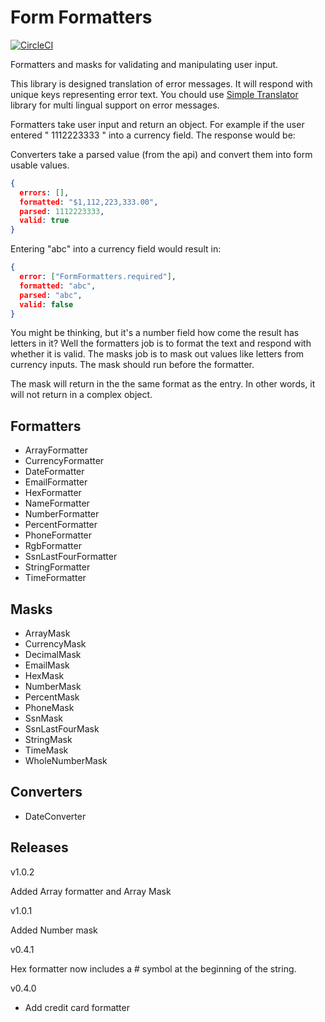 # Form Formatters

[![CircleCI](https://circleci.com/gh/AlchemyAlcove/FormFormatters/tree/master.svg?style=svg&circle-token=8d93970e17263a753de9a3f15a8cd855b345b91b)](https://circleci.com/gh/AlchemyAlcove/FormFormatters/tree/master)

Formatters and masks for validating and manipulating user input.

This library is designed translation of error messages. It will respond with unique keys representing error text. You chould use [Simple Translator](https://github.com/AlchemyAlcove/SimpleTranslator) library for multi lingual support on error messages.

Formatters take user input and return an object. For example if the user entered " 1112223333 " into a currency field. The response would be:

Converters take a parsed value (from the api) and convert them into form usable values.
```json
{
  errors: [],
  formatted: "$1,112,223,333.00",
  parsed: 1112223333,
  valid: true
}
```

Entering "abc" into a currency field would result in:

```json
{
  error: ["FormFormatters.required"],
  formatted: "abc",
  parsed: "abc",
  valid: false
}
```

You might be thinking, but it's a number field how come the result has letters in it? Well the formatters job is to format the text and respond with whether it is valid. The masks job is to mask out values like letters from currency inputs. The mask should run before the formatter.

The mask will return in the the same format as the entry. In other words, it will not return in a complex object.

## Formatters

- ArrayFormatter
- CurrencyFormatter
- DateFormatter
- EmailFormatter
- HexFormatter
- NameFormatter
- NumberFormatter
- PercentFormatter
- PhoneFormatter
- RgbFormatter
- SsnLastFourFormatter
- StringFormatter
- TimeFormatter

## Masks

- ArrayMask
- CurrencyMask
- DecimalMask
- EmailMask
- HexMask
- NumberMask
- PercentMask
- PhoneMask
- SsnMask
- SsnLastFourMask
- StringMask
- TimeMask
- WholeNumberMask

## Converters

- DateConverter

## Releases

v1.0.2

Added Array formatter and Array Mask

v1.0.1

Added Number mask


v0.4.1

Hex formatter now includes a # symbol at the beginning of the string.


v0.4.0

- Add credit card formatter
